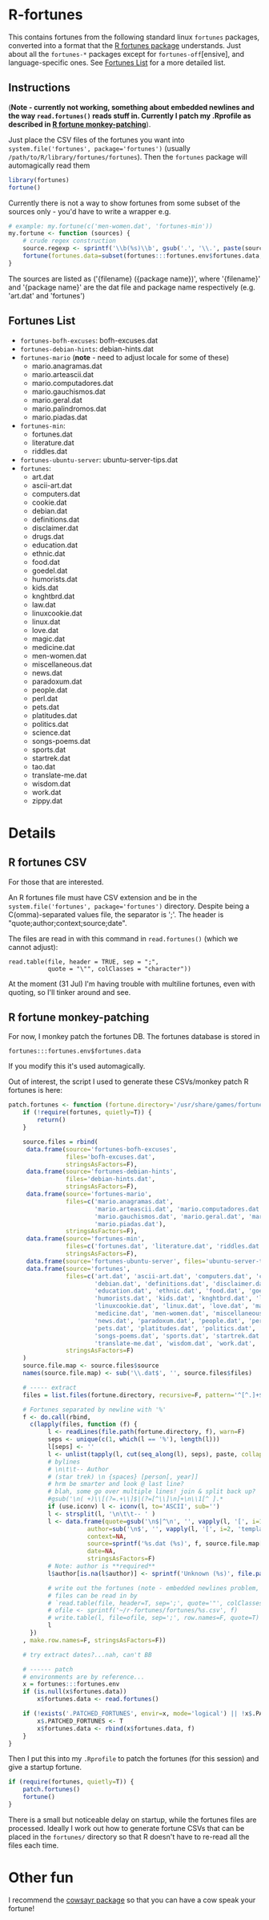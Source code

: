 # R-fortunes

This contains fortunes from the following standard linux `fortunes` packages,
 converted into a format that the [R fortunes package](https://cran.r-project.org/web/packages/fortunes/index.html) understands.
Just about all the `fortunes-*` packages except for `fortunes-off`[ensive], and language-specific ones.
See [Fortunes List](#fortunes-list) for a more detailed list.

## Instructions

(**Note - currently not working, something about embedded newlines and the way `read.fortunes()` reads stuff in. Currently I patch my .Rprofile as described in [R fortune monkey-patching](#r-fortune-monkey-patching)**).

Just place the CSV files of the fortunes you want into `system.file('fortunes', package='fortunes')` (usually `/path/to/R/library/fortunes/fortunes`). Then the `fortunes` package will automagically read them

```r
library(fortunes)
fortune()
```

Currently there is not a way to show fortunes from some subset of the sources only - you'd have to write a wrapper e.g.

```r
# example: my.fortune(c('men-women.dat', 'fortunes-min'))
my.fortune <- function (sources) {
    # crude regex construction
    source.regexp <- sprintf('\\b(%s)\\b', gsub('.', '\\.', paste(sources, collapse='|'), fixed=T))
    fortune(fortunes.data=subset(fortunes:::fortunes.env$fortunes.data, grepl(source.regexp, source)))
}
```

The sources are listed as ('{filename} ({package name})', where '{filename}' and '{package name}' are the dat file and package name respectively (e.g. 'art.dat' and 'fortunes')

## Fortunes List

* `fortunes-bofh-excuses`: bofh-excuses.dat
* `fortunes-debian-hints`: debian-hints.dat
* `fortunes-mario` (**note** - need to adjust locale for some of these)
  * mario.anagramas.dat
  * mario.arteascii.dat
  * mario.computadores.dat
  * mario.gauchismos.dat
  * mario.geral.dat
  * mario.palindromos.dat
  * mario.piadas.dat
* `fortunes-min`:
  * fortunes.dat
  * literature.dat
  * riddles.dat
* `fortunes-ubuntu-server`: ubuntu-server-tips.dat
* `fortunes`:
  * art.dat
  * ascii-art.dat
  * computers.dat
  * cookie.dat
  * debian.dat
  * definitions.dat
  * disclaimer.dat
  * drugs.dat
  * education.dat
  * ethnic.dat
  * food.dat
  * goedel.dat
  * humorists.dat
  * kids.dat
  * knghtbrd.dat
  * law.dat
  * linuxcookie.dat
  * linux.dat
  * love.dat
  * magic.dat
  * medicine.dat
  * men-women.dat
  * miscellaneous.dat
  * news.dat
  * paradoxum.dat
  * people.dat
  * perl.dat
  * pets.dat
  * platitudes.dat
  * politics.dat
  * science.dat
  * songs-poems.dat
  * sports.dat
  * startrek.dat
  * tao.dat
  * translate-me.dat
  * wisdom.dat
  * work.dat
  * zippy.dat

# Details

## R fortunes CSV

For those that are interested.

An R fortunes file must have CSV extension and be in the `system.file('fortunes', package='fortunes')` directory.
Despite being a C(omma)-separated values file, the separator is ';'.
The header is "quote;author;context;source;date".

The files are read in with this command in `read.fortunes()` (which we cannot adjust):

    read.table(file, header = TRUE, sep = ";", 
               quote = "\"", colClasses = "character"))

At the moment (31 Jul) I'm having trouble with multiline fortunes, even with quoting, so I'll tinker around and see.

## R fortune monkey-patching

For now, I monkey patch the fortunes DB. The fortunes database is stored in

    fortunes:::fortunes.env$fortunes.data

If you modify this it's used automagically.

Out of interest, the script I used to generate these CSVs/monkey patch R fortunes is here:

```r
patch.fortunes <- function (fortune.directory='/usr/share/games/fortunes', use.iconv=T) {
    if (!require(fortunes, quietly=T)) {
        return()
    }

    source.files = rbind(
     data.frame(source='fortunes-bofh-excuses',
                files='bofh-excuses.dat',
                stringsAsFactors=F),
     data.frame(source='fortunes-debian-hints',
                files='debian-hints.dat',
                stringsAsFactors=F),
     data.frame(source='fortunes-mario',
                files=c('mario.anagramas.dat',
                        'mario.arteascii.dat', 'mario.computadores.dat',
                        'mario.gauchismos.dat', 'mario.geral.dat', 'mario.palindromos.dat',
                        'mario.piadas.dat'),
                stringsAsFactors=F),
     data.frame(source='fortunes-min',
                files=c('fortunes.dat', 'literature.dat', 'riddles.dat'),
                stringsAsFactors=F),
     data.frame(source='fortunes-ubuntu-server', files='ubuntu-server-tips.dat', stringsAsFactors=F),
     data.frame(source='fortunes',
                files=c('art.dat', 'ascii-art.dat', 'computers.dat', 'cookie.dat',
                        'debian.dat', 'definitions.dat', 'disclaimer.dat', 'drugs.dat',
                        'education.dat', 'ethnic.dat', 'food.dat', 'goedel.dat',
                        'humorists.dat', 'kids.dat', 'knghtbrd.dat', 'law.dat',
                        'linuxcookie.dat', 'linux.dat', 'love.dat', 'magic.dat',
                        'medicine.dat', 'men-women.dat', 'miscellaneous.dat',
                        'news.dat', 'paradoxum.dat', 'people.dat', 'perl.dat',
                        'pets.dat', 'platitudes.dat', 'politics.dat', 'science.dat',
                        'songs-poems.dat', 'sports.dat', 'startrek.dat', 'tao.dat',
                        'translate-me.dat', 'wisdom.dat', 'work.dat', 'zippy.dat'),
                stringsAsFactors=F)
    )
    source.file.map <- source.files$source
    names(source.file.map) <- sub('\\.dat$', '', source.files$files)

    # ----- extract
    files = list.files(fortune.directory, recursive=F, pattern='^[^.]+$')

    # Fortunes separated by newline with '%'
    f <- do.call(rbind,
      c(lapply(files, function (f) {
           l <- readLines(file.path(fortune.directory, f), warn=F)
           seps <- unique(c(1, which(l == '%'), length(l)))
           l[seps] <- ''
           l <- unlist(tapply(l, cut(seq_along(l), seps), paste, collapse='\n', simplify=F), use.names=F) # exclude last el of '%'
           # bylines
           # \n\t\t-- Author
           # (star trek) \n {spaces} [person[, year]]
           # hrm be smarter and look @ last line?
           # blah, some go over multiple lines! join & split back up?
           #gsub('\n( +)\\[(?=.+\\]$|(?=[^\\]\n]+\n\\1[^ ].*
           if (use.iconv) l <- iconv(l, to='ASCII', sub='')
           l <- strsplit(l, '\n\t\t-- ' )
           l <- data.frame(quote=gsub('\n$|^\n', '', vapply(l, '[', i=1, 'template')),
                      author=sub('\n$', '', vapply(l, '[', i=2, 'template')),
                      context=NA,
                      source=sprintf('%s.dat (%s)', f, source.file.map[f]),
                      date=NA,
                      stringsAsFactors=F)
           # Note: author is **required**
           l$author[is.na(l$author)] <- sprintf('Unknown (%s)', file.path(fortune.directory, f))

           # write out the fortunes (note - embedded newlines problem, make sure
           # files can be read in by
           # `read.table(file, header=T, sep=';', quote='"', colClasses='character')`
           # ofile <- sprintf('~/r-fortunes/fortunes/%s.csv', f)
           # write.table(l, file=ofile, sep=';', row.names=F, quote=T)
           l
      })
    , make.row.names=F, stringsAsFactors=F))

    # try extract dates?...nah, can't BB

    # ------ patch
    # environments are by reference...
    x = fortunes:::fortunes.env
    if (is.null(x$fortunes.data))
        x$fortunes.data <- read.fortunes()

    if (!exists('.PATCHED_FORTUNES', envir=x, mode='logical') || !x$.PATCHED_FORTUNES) {
        x$.PATCHED_FORTUNES <- T
        x$fortunes.data <- rbind(x$fortunes.data, f)
    }
}
```

Then I put this into my `.Rprofile` to patch the fortunes (for this session) and give a startup fortune.

```r
if (require(fortunes, quietly=T)) {
    patch.fortunes()
    fortune()
}
```

There is a small but noticeable delay on startup, while the fortunes files are processed.
Ideally I work out how to generate fortune CSVs that can be placed in the `fortunes/` directory
 so that R doesn't have to re-read all the files each time.

# Other fun

I recommend the [cowsayr package](https://github.com/mathematicalcoffee/cowsay) so that you can have a cow speak your fortune!

